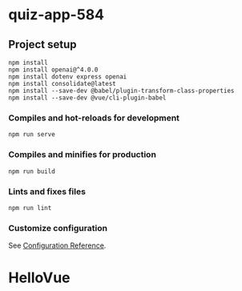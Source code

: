 # quiz-app-584

## Project setup
```
npm install
npm install openai@^4.0.0
npm install dotenv express openai
npm install consolidate@latest
npm install --save-dev @babel/plugin-transform-class-properties
npm install --save-dev @vue/cli-plugin-babel
```

### Compiles and hot-reloads for development
```
npm run serve
```

### Compiles and minifies for production
```
npm run build
```

### Lints and fixes files
```
npm run lint
```

### Customize configuration
See [Configuration Reference](https://cli.vuejs.org/config/).
# HelloVue
